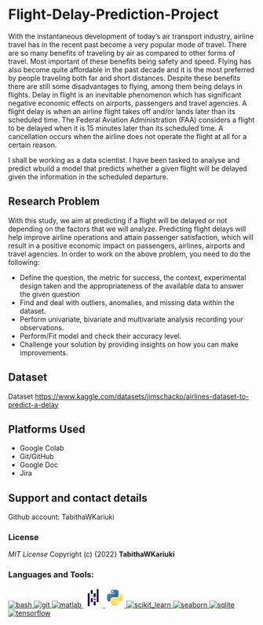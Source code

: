 # Flight-Delay-Prediction-Project
With the instantaneous development of today’s air transport industry, airline travel has in the recent past become a very popular mode of travel. There are so many benefits of traveling by air as compared to other forms of travel. Most important of these benefits being safety and speed. Flying has also become quite affordable in the past decade and it is the most preferred by people traveling both far and short distances. Despite these benefits there are still some disadvantages to flying, among them being delays in flights. Delay in flight is an inevitable phenomenon which has significant negative economic effects on airports, passengers and travel agencies. A flight delay is when an airline flight takes off and/or lands later than its scheduled time. The Federal Aviation Administration (FAA) considers a flight to be delayed when it is 15 minutes later than its scheduled time. A cancellation occurs when the airline does not operate the flight at all for a certain reason.

I shall be working as a data scientist. I have been tasked to analyse and predict wbuild a model that predicts whether a given flight will be delayed given the information in the scheduled departure.
## Research Problem
With this study, we aim at predicting if a flight will be delayed or not depending on the factors that we will analyze. Predicting flight delays will help improve airline operations and attain passenger satisfaction, which will result in a positive economic impact on passengers, airlines, airports and travel agencies.
In order to work on the above problem, you need to do the following:
* Define the question, the metric for success, the context, experimental design taken and the appropriateness of the available data to answer the given question
* Find and deal with outliers, anomalies, and missing data within the dataset.
* Perform univariate, bivariate and multivariate analysis recording your observations.
* Perform/Fit model and check their accuracy level.
* Challenge your solution by providing insights on how you can make improvements.
## Dataset
Dataset https://www.kaggle.com/datasets/jimschacko/airlines-dataset-to-predict-a-delay
## Platforms Used
* Google Colab
* Git/GitHub
* Google Doc
* Jira 
## Support and contact details
Github account: TabithaWKariuki
### License
*MIT License*
Copyright (c) {2022} **TabithaWKariuki**
<p align="left">
</p>

<h3 align="left">Languages and Tools:</h3>
<p align="left"> <a href="https://www.gnu.org/software/bash/" target="_blank" rel="noreferrer"> <img src="https://www.vectorlogo.zone/logos/gnu_bash/gnu_bash-icon.svg" alt="bash" width="40" height="40"/> </a> <a href="https://git-scm.com/" target="_blank" rel="noreferrer"> <img src="https://www.vectorlogo.zone/logos/git-scm/git-scm-icon.svg" alt="git" width="40" height="40"/> </a> <a href="https://www.mathworks.com/" target="_blank" rel="noreferrer"> <img src="https://upload.wikimedia.org/wikipedia/commons/2/21/Matlab_Logo.png" alt="matlab" width="40" height="40"/> </a> <a href="https://pandas.pydata.org/" target="_blank" rel="noreferrer"> <img src="https://raw.githubusercontent.com/devicons/devicon/2ae2a900d2f041da66e950e4d48052658d850630/icons/pandas/pandas-original.svg" alt="pandas" width="40" height="40"/> </a> <a href="https://www.python.org" target="_blank" rel="noreferrer"> <img src="https://raw.githubusercontent.com/devicons/devicon/master/icons/python/python-original.svg" alt="python" width="40" height="40"/> </a> <a href="https://scikit-learn.org/" target="_blank" rel="noreferrer"> <img src="https://upload.wikimedia.org/wikipedia/commons/0/05/Scikit_learn_logo_small.svg" alt="scikit_learn" width="40" height="40"/> </a> <a href="https://seaborn.pydata.org/" target="_blank" rel="noreferrer"> <img src="https://seaborn.pydata.org/_images/logo-mark-lightbg.svg" alt="seaborn" width="40" height="40"/> </a> <a href="https://www.sqlite.org/" target="_blank" rel="noreferrer"> <img src="https://www.vectorlogo.zone/logos/sqlite/sqlite-icon.svg" alt="sqlite" width="40" height="40"/> </a> <a href="https://www.tensorflow.org" target="_blank" rel="noreferrer"> <img src="https://www.vectorlogo.zone/logos/tensorflow/tensorflow-icon.svg" alt="tensorflow" width="40" height="40"/> </a> </p>
